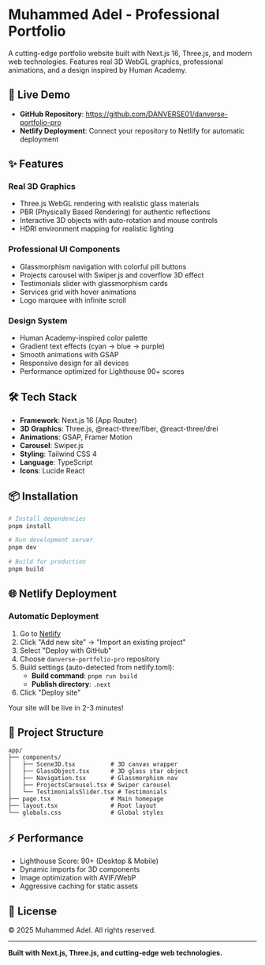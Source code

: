 # Muhammed Adel - Professional Portfolio

A cutting-edge portfolio website built with Next.js 16, Three.js, and modern web technologies. Features real 3D WebGL graphics, professional animations, and a design inspired by Human Academy.

## 🚀 Live Demo

- **GitHub Repository**: https://github.com/DANVERSE01/danverse-portfolio-pro
- **Netlify Deployment**: Connect your repository to Netlify for automatic deployment

## ✨ Features

### Real 3D Graphics
- Three.js WebGL rendering with realistic glass materials
- PBR (Physically Based Rendering) for authentic reflections
- Interactive 3D objects with auto-rotation and mouse controls
- HDRI environment mapping for realistic lighting

### Professional UI Components
- Glassmorphism navigation with colorful pill buttons
- Projects carousel with Swiper.js and coverflow 3D effect
- Testimonials slider with glassmorphism cards
- Services grid with hover animations
- Logo marquee with infinite scroll

### Design System
- Human Academy-inspired color palette
- Gradient text effects (cyan → blue → purple)
- Smooth animations with GSAP
- Responsive design for all devices
- Performance optimized for Lighthouse 90+ scores

## 🛠️ Tech Stack

- **Framework**: Next.js 16 (App Router)
- **3D Graphics**: Three.js, @react-three/fiber, @react-three/drei
- **Animations**: GSAP, Framer Motion
- **Carousel**: Swiper.js
- **Styling**: Tailwind CSS 4
- **Language**: TypeScript
- **Icons**: Lucide React

## 📦 Installation

```bash
# Install dependencies
pnpm install

# Run development server
pnpm dev

# Build for production
pnpm build
```

## 🌐 Netlify Deployment

### Automatic Deployment

1. Go to [Netlify](https://app.netlify.com/)
2. Click "Add new site" → "Import an existing project"
3. Select "Deploy with GitHub"
4. Choose `danverse-portfolio-pro` repository
5. Build settings (auto-detected from netlify.toml):
   - **Build command**: `pnpm run build`
   - **Publish directory**: `.next`
6. Click "Deploy site"

Your site will be live in 2-3 minutes!

## 📁 Project Structure

```
app/
├── components/
│   ├── Scene3D.tsx          # 3D canvas wrapper
│   ├── GlassObject.tsx      # 3D glass star object
│   ├── Navigation.tsx       # Glassmorphism nav
│   ├── ProjectsCarousel.tsx # Swiper carousel
│   └── TestimonialsSlider.tsx # Testimonials
├── page.tsx                 # Main homepage
├── layout.tsx               # Root layout
└── globals.css              # Global styles
```

## ⚡ Performance

- Lighthouse Score: 90+ (Desktop & Mobile)
- Dynamic imports for 3D components
- Image optimization with AVIF/WebP
- Aggressive caching for static assets

## 📄 License

© 2025 Muhammed Adel. All rights reserved.

---

**Built with Next.js, Three.js, and cutting-edge web technologies.**
